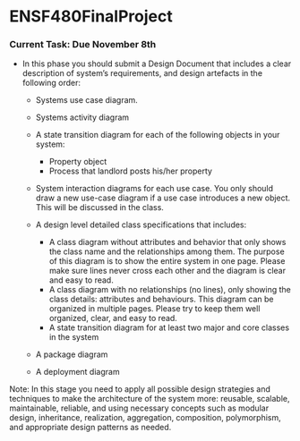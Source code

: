 # ENSF480FinalProject

### Current Task: Due November 8th

* In this phase you should submit a Design Document that includes a clear description of system’s requirements,
and design artefacts in the following order:
    
    * Systems use case diagram.
    * Systems activity diagram 
    * A state transition diagram for each of the following objects in your system:
        
        * Property object
        * Process that landlord posts his/her property
    
    * System interaction diagrams for each use case. You only should draw a new use-case diagram if a use
    case introduces a new object. This will be discussed in the class.
    * A design level detailed class specifications that includes:
    
        * A class diagram without attributes and behavior that only shows the class name and the
    relationships among them. The purpose of this diagram is to show the entire system in one page.
    Please make sure lines never cross each other and the diagram is clear and easy to read.
        * A class diagram with no relationships (no lines), only showing the class details: attributes and
behaviours. This diagram can be organized in multiple pages. Please try to keep them well
organized, clear, and easy to read.
        * A state transition diagram for at least two major and core classes in the system
    
    * A package diagram
    * A deployment diagram

Note: In this stage you need to apply all possible design strategies and techniques to make the architecture of
the system more: reusable, scalable, maintainable, reliable, and using necessary concepts such as modular
design, inheritance, realization, aggregation, composition, polymorphism, and appropriate design patterns as
needed. 